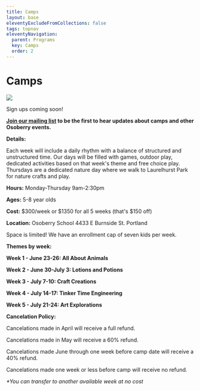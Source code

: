 ```yaml
---
title: Camps
layout: base
eleventyExcludeFromCollections: false
tags: topnav
eleventyNavigation:
  parent: Programs
  key: Camps
  order: 2
---
```

# Camps[](https://forms.gle/xDs5WH5QiydoBrDaA)[](https://forms.gle/VVFZPs4S5x8KHENe8)

![](/assets/uploads/copy-of-tinker-time-workshop.png)

Sign ups coming soon!

**[Join ](http://eepurl.com/iOiTlM)[our mailing list](http://eepurl.com/iOiTlM) to be the first to hear updates about camps and other Osoberry events.**

**Details:** 

Each week will include a daily rhythm with a balance of structured and unstructured time. Our days will be filled with games, outdoor play, dedicated activities based on that week's theme and free choice play. Thursdays are a dedicated nature day where we walk to Laurelhurst Park for nature crafts and play. 

**Hours:** Monday-Thursday 9am-2:30pm 

**Ages:** 5-8 year olds

**Cost:** $300/week or $1350 for all 5 weeks (that's $150 off) 

**Location:** Osoberry School 4433 E Burnside St. Portland

Space is limited! We have an enrollment cap of seven kids per week. 

**Themes by week:**

**Week 1 - June 23-26: All About Animals**

**Week 2 - June 30-July 3: Lotions and Potions**

**Week 3 - July 7-10: Craft Creations**

**Week 4 - July 14-17: Tinker Time Engineering**

**Week 5 - July 21-24: Art Explorations**

**Cancelation Policy:** 

Cancelations made in April will receive a full refund.

Cancelations made in May will receive a 60% refund.

Cancelations made June through one week before camp date will receive a 40% refund.

Cancelations made one week or less before camp will receive no refund. 

*\*You can transfer to another available week at no cost*
